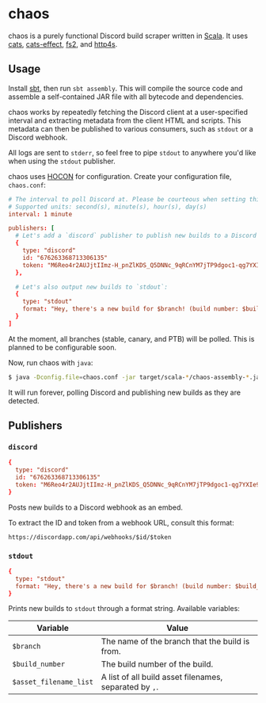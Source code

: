 # chaos

chaos is a purely functional Discord build scraper written in [Scala]. It uses
[cats], [cats-effect], [fs2], and [http4s].

[cats]: https://typelevel.org/cats
[cats-effect]: https://typelevel.org/cats-effect
[fs2]: https://fs2.io
[scala]: https://www.scala-lang.org
[http4s]: https://http4s.org
[sbt]: https://www.scala-sbt.org
[hocon]: https://github.com/lightbend/config/blob/master/HOCON.md

## Usage

Install [sbt], then run `sbt assembly`. This will compile the source code and
assemble a self-contained JAR file with all bytecode and dependencies.

chaos works by repeatedly fetching the Discord client at a user-specified
interval and extracting metadata from the client HTML and scripts. This metadata
can then be published to various consumers, such as `stdout` or a Discord
webhook.

All logs are sent to `stderr`, so feel free to pipe `stdout` to anywhere you'd
like when using the `stdout` publisher.

chaos uses [HOCON] for configuration. Create your configuration file,
`chaos.conf`:

```conf
# The interval to poll Discord at. Please be courteous when setting this value.
# Supported units: second(s), minute(s), hour(s), day(s)
interval: 1 minute

publishers: [
  # Let's add a `discord` publisher to publish new builds to a Discord webhook.
  {
    type: "discord"
    id: "676263368713306135"
    token: "M6Reo4r2AUJjtIImz-H_pnZlKDS_Q5DNNc_9qRCnYM7jTP9dgoc1-qg7YXIe9JbNvzOL"
  },

  # Let's also output new builds to `stdout`:
  {
    type: "stdout"
    format: "Hey, there's a new build for $branch! (build number: $build_number)"
  }
]
```

At the moment, all branches (stable, canary, and PTB) will be polled. This is
planned to be configurable soon.

Now, run chaos with `java`:

```sh
$ java -Dconfig.file=chaos.conf -jar target/scala-*/chaos-assembly-*.jar
```

It will run forever, polling Discord and publishing new builds as they are
detected.

## Publishers

### `discord`

```conf
{
  type: "discord"
  id: "676263368713306135"
  token: "M6Reo4r2AUJjtIImz-H_pnZlKDS_Q5DNNc_9qRCnYM7jTP9dgoc1-qg7YXIe9JbNvzOL"
}
```

Posts new builds to a Discord webhook as an embed.

To extract the ID and token from a webhook URL, consult this format:

```
https://discordapp.com/api/webhooks/$id/$token
```

### `stdout`

```conf
{
  type: "stdout"
  format: "Hey, there's a new build for $branch! (build number: $build_number)"
}
```

Prints new builds to `stdout` through a format string. Available variables:

| Variable               | Value                                                  |
| ---------------------- | ------------------------------------------------------ |
| `$branch`              | The name of the branch that the build is from.         |
| `$build_number`        | The build number of the build.                         |
| `$asset_filename_list` | A list of all build asset filenames, separated by `,`. |
